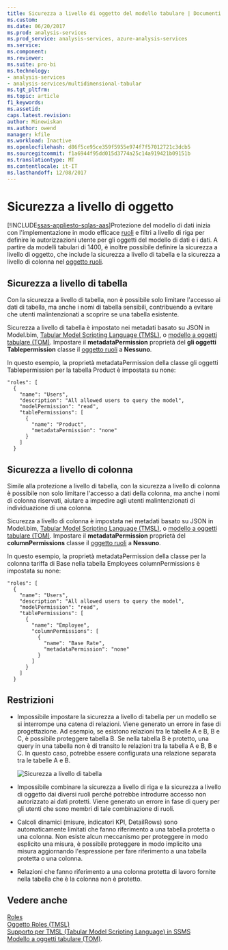 ```yaml
---
title: Sicurezza a livello di oggetto del modello tabulare | Documenti Microsoft
ms.custom: 
ms.date: 06/20/2017
ms.prod: analysis-services
ms.prod_service: analysis-services, azure-analysis-services
ms.service: 
ms.component: 
ms.reviewer: 
ms.suite: pro-bi
ms.technology:
- analysis-services
- analysis-services/multidimensional-tabular
ms.tgt_pltfrm: 
ms.topic: article
f1_keywords: 
ms.assetid: 
caps.latest.revision: 
author: Minewiskan
ms.author: owend
manager: kfile
ms.workload: Inactive
ms.openlocfilehash: d86f5ce95ce359f5955e974f7f57012721c3dcb5
ms.sourcegitcommit: f1a6944f95dd015d3774a25c14a919421b09151b
ms.translationtype: MT
ms.contentlocale: it-IT
ms.lasthandoff: 12/08/2017
---
```

# <a name="object-level-security"></a>Sicurezza a livello di oggetto
[!INCLUDE[ssas-appliesto-sqlas-aas](../../includes/ssas-appliesto-sqlas-aas.md)]Protezione del modello di dati inizia con l'implementazione in modo efficace [ruoli](../../analysis-services/tabular-models/roles-ssas-tabular.md) e filtri a livello di riga per definire le autorizzazioni utente per gli oggetti del modello di dati e i dati. A partire da modelli tabulari di 1400, è inoltre possibile definire la sicurezza a livello di oggetto, che include la sicurezza a livello di tabella e la sicurezza a livello di colonna nel [oggetto ruoli](../../analysis-services/tabular-models-scripting-language-objects/roles-object-tmsl.md).

## <a name="table-level-security"></a>Sicurezza a livello di tabella

Con la sicurezza a livello di tabella, non è possibile solo limitare l'accesso ai dati di tabella, ma anche i nomi di tabella sensibili, contribuendo a evitare che utenti malintenzionati a scoprire se una tabella esistente. 

 Sicurezza a livello di tabella è impostato nei metadati basato su JSON in Model.bim, [Tabular Model Scripting Language (TMSL)](../../analysis-services/tabular-model-scripting-language-tmsl-reference.md), o [modello a oggetti tabulare (TOM)](../../analysis-services/tabular-model-programming-compatibility-level-1200/introduction-to-the-tabular-object-model-tom-in-analysis-services-amo.md). Impostare il **metadataPermission** proprietà del **gli oggetti Tablepermission** classe il [oggetto ruoli](../../analysis-services/tabular-models-scripting-language-objects/roles-object-tmsl.md) a **Nessuno**.

In questo esempio, la proprietà metadataPermission della classe gli oggetti Tablepermission per la tabella Product è impostata su none:

```
"roles": [
  {
    "name": "Users",
    "description": "All allowed users to query the model",
    "modelPermission": "read",
    "tablePermissions": [
      {
        "name": "Product",
        "metadataPermission": "none"
      }
    ]
  }
```

## <a name="column-level-security"></a>Sicurezza a livello di colonna

Simile alla protezione a livello di tabella, con la sicurezza a livello di colonna è possibile non solo limitare l'accesso a dati della colonna, ma anche i nomi di colonna riservati, aiutare a impedire agli utenti malintenzionati di individuazione di una colonna.

 Sicurezza a livello di colonna è impostata nei metadati basato su JSON in Model.bim, [Tabular Model Scripting Language (TMSL)](../../analysis-services/tabular-model-scripting-language-tmsl-reference.md), o [modello a oggetti tabulare (TOM)](../../analysis-services/tabular-model-programming-compatibility-level-1200/introduction-to-the-tabular-object-model-tom-in-analysis-services-amo.md). Impostare il **metadataPermission** proprietà del **columnPermissions** classe il [oggetto ruoli](../../analysis-services/tabular-models-scripting-language-objects/roles-object-tmsl.md) a **Nessuno**.

In questo esempio, la proprietà metadataPermission della classe per la colonna tariffa di Base nella tabella Employees columnPermissions è impostata su none:

```
"roles": [
  {
    "name": "Users",
    "description": "All allowed users to query the model",
    "modelPermission": "read",
    "tablePermissions": [
      {
        "name": "Employee",
        "columnPermissions": [
          {
            "name": "Base Rate",
            "metadataPermission": "none"
          }
        ]
      }
    ]
  }
```

## <a name="restrictions"></a>Restrizioni

*  Impossibile impostare la sicurezza a livello di tabella per un modello se si interrompe una catena di relazioni. Viene generato un errore in fase di progettazione.
 Ad esempio, se esistono relazioni tra le tabelle A e B, B e C, è possibile proteggere tabella B. Se nella tabella B è protetto, una query in una tabella non è di transito le relazioni tra la tabella A e B, B e C. In questo caso, potrebbe essere configurata una relazione separata tra le tabelle A e B.

    ![Sicurezza a livello di tabella](../../analysis-services/tabular-models/media/ssas-ols.png)  


*  Impossibile combinare la sicurezza a livello di riga e la sicurezza a livello di oggetto dai diversi ruoli perché potrebbe introdurre accesso non autorizzato ai dati protetti. Viene generato un errore in fase di query per gli utenti che sono membri di tale combinazione di ruoli.

*  Calcoli dinamici (misure, indicatori KPI, DetailRows) sono automaticamente limitati che fanno riferimento a una tabella protetta o una colonna. Non esiste alcun meccanismo per proteggere in modo esplicito una misura, è possibile proteggere in modo implicito una misura aggiornando l'espressione per fare riferimento a una tabella protetta o una colonna.

*  Relazioni che fanno riferimento a una colonna protetta di lavoro fornite nella tabella che è la colonna non è protetto.




## <a name="see-also"></a>Vedere anche  
[Roles](../../analysis-services/tabular-models/roles-ssas-tabular.md)  
[Oggetto Roles (TMSL)](../../analysis-services/tabular-models-scripting-language-objects/roles-object-tmsl.md)  
[Supporto per TMSL (Tabular Model Scripting Language) in SSMS](../../analysis-services/tabular-model-scripting-language-tmsl-reference.md)  
[Modello a oggetti tabulare (TOM)](../../analysis-services/tabular-model-programming-compatibility-level-1200/introduction-to-the-tabular-object-model-tom-in-analysis-services-amo.md).

  
